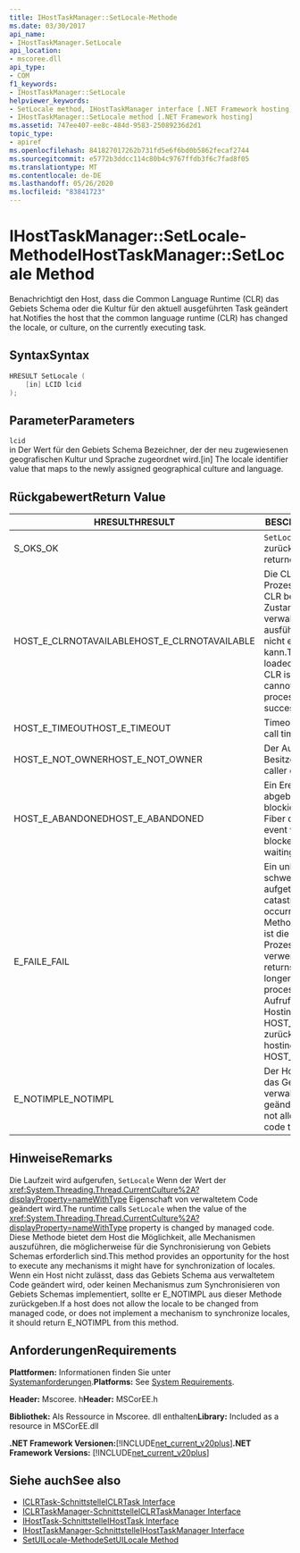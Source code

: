 ```yaml
---
title: IHostTaskManager::SetLocale-Methode
ms.date: 03/30/2017
api_name:
- IHostTaskManager.SetLocale
api_location:
- mscoree.dll
api_type:
- COM
f1_keywords:
- IHostTaskManager::SetLocale
helpviewer_keywords:
- SetLocale method, IHostTaskManager interface [.NET Framework hosting]
- IHostTaskManager::SetLocale method [.NET Framework hosting]
ms.assetid: 747ee407-ee8c-484d-9583-25089236d2d1
topic_type:
- apiref
ms.openlocfilehash: 841827017262b731fd5e6f6bd0b5862fecaf2744
ms.sourcegitcommit: e5772b3ddcc114c80b4c9767ffdb3f6c7fad8f05
ms.translationtype: MT
ms.contentlocale: de-DE
ms.lasthandoff: 05/26/2020
ms.locfileid: "83841723"
---
```

# <a name="ihosttaskmanagersetlocale-method"></a><span data-ttu-id="91f12-102">IHostTaskManager::SetLocale-Methode</span><span class="sxs-lookup"><span data-stu-id="91f12-102">IHostTaskManager::SetLocale Method</span></span>
<span data-ttu-id="91f12-103">Benachrichtigt den Host, dass die Common Language Runtime (CLR) das Gebiets Schema oder die Kultur für den aktuell ausgeführten Task geändert hat.</span><span class="sxs-lookup"><span data-stu-id="91f12-103">Notifies the host that the common language runtime (CLR) has changed the locale, or culture, on the currently executing task.</span></span>  
  
## <a name="syntax"></a><span data-ttu-id="91f12-104">Syntax</span><span class="sxs-lookup"><span data-stu-id="91f12-104">Syntax</span></span>  
  
```cpp  
HRESULT SetLocale (  
    [in] LCID lcid  
);  
```  
  
## <a name="parameters"></a><span data-ttu-id="91f12-105">Parameter</span><span class="sxs-lookup"><span data-stu-id="91f12-105">Parameters</span></span>  
 `lcid`  
 <span data-ttu-id="91f12-106">in Der Wert für den Gebiets Schema Bezeichner, der der neu zugewiesenen geografischen Kultur und Sprache zugeordnet wird.</span><span class="sxs-lookup"><span data-stu-id="91f12-106">[in] The locale identifier value that maps to the newly assigned geographical culture and language.</span></span>  
  
## <a name="return-value"></a><span data-ttu-id="91f12-107">Rückgabewert</span><span class="sxs-lookup"><span data-stu-id="91f12-107">Return Value</span></span>  
  
|<span data-ttu-id="91f12-108">HRESULT</span><span class="sxs-lookup"><span data-stu-id="91f12-108">HRESULT</span></span>|<span data-ttu-id="91f12-109">BESCHREIBUNG</span><span class="sxs-lookup"><span data-stu-id="91f12-109">Description</span></span>|  
|-------------|-----------------|  
|<span data-ttu-id="91f12-110">S_OK</span><span class="sxs-lookup"><span data-stu-id="91f12-110">S_OK</span></span>|<span data-ttu-id="91f12-111">`SetLocale`wurde erfolgreich zurückgegeben.</span><span class="sxs-lookup"><span data-stu-id="91f12-111">`SetLocale` returned successfully.</span></span>|  
|<span data-ttu-id="91f12-112">HOST_E_CLRNOTAVAILABLE</span><span class="sxs-lookup"><span data-stu-id="91f12-112">HOST_E_CLRNOTAVAILABLE</span></span>|<span data-ttu-id="91f12-113">Die CLR wurde nicht in einen Prozess geladen, oder die CLR befindet sich in einem Zustand, in dem Sie verwalteten Code nicht ausführen oder den-Befehl nicht erfolgreich verarbeiten kann.</span><span class="sxs-lookup"><span data-stu-id="91f12-113">The CLR has not been loaded into a process, or the CLR is in a state in which it cannot run managed code or process the call successfully.</span></span>|  
|<span data-ttu-id="91f12-114">HOST_E_TIMEOUT</span><span class="sxs-lookup"><span data-stu-id="91f12-114">HOST_E_TIMEOUT</span></span>|<span data-ttu-id="91f12-115">Timeout des Aufrufes.</span><span class="sxs-lookup"><span data-stu-id="91f12-115">The call timed out.</span></span>|  
|<span data-ttu-id="91f12-116">HOST_E_NOT_OWNER</span><span class="sxs-lookup"><span data-stu-id="91f12-116">HOST_E_NOT_OWNER</span></span>|<span data-ttu-id="91f12-117">Der Aufrufer ist nicht Besitzer der Sperre.</span><span class="sxs-lookup"><span data-stu-id="91f12-117">The caller does not own the lock.</span></span>|  
|<span data-ttu-id="91f12-118">HOST_E_ABANDONED</span><span class="sxs-lookup"><span data-stu-id="91f12-118">HOST_E_ABANDONED</span></span>|<span data-ttu-id="91f12-119">Ein Ereignis wurde abgebrochen, während ein blockierter Thread oder eine Fiber darauf wartete.</span><span class="sxs-lookup"><span data-stu-id="91f12-119">An event was canceled while a blocked thread or fiber was waiting on it.</span></span>|  
|<span data-ttu-id="91f12-120">E_FAIL</span><span class="sxs-lookup"><span data-stu-id="91f12-120">E_FAIL</span></span>|<span data-ttu-id="91f12-121">Ein unbekannter schwerwiegender Fehler ist aufgetreten.</span><span class="sxs-lookup"><span data-stu-id="91f12-121">An unknown catastrophic failure occurred.</span></span> <span data-ttu-id="91f12-122">Wenn eine Methode E_FAIL zurückgibt, ist die CLR innerhalb des Prozesses nicht mehr verwendbar.</span><span class="sxs-lookup"><span data-stu-id="91f12-122">When a method returns E_FAIL, the CLR is no longer usable within the process.</span></span> <span data-ttu-id="91f12-123">Nachfolgende Aufrufe von Hostingmethoden geben HOST_E_CLRNOTAVAILABLE zurück.</span><span class="sxs-lookup"><span data-stu-id="91f12-123">Subsequent calls to hosting methods return HOST_E_CLRNOTAVAILABLE.</span></span>|  
|<span data-ttu-id="91f12-124">E_NOTIMPL</span><span class="sxs-lookup"><span data-stu-id="91f12-124">E_NOTIMPL</span></span>|<span data-ttu-id="91f12-125">Der Host lässt nicht zu, dass das Gebiets Schema von verwaltetem Benutzercode geändert wird.</span><span class="sxs-lookup"><span data-stu-id="91f12-125">The host does not allow managed user code to modify the locale.</span></span>|  
  
## <a name="remarks"></a><span data-ttu-id="91f12-126">Hinweise</span><span class="sxs-lookup"><span data-stu-id="91f12-126">Remarks</span></span>  
 <span data-ttu-id="91f12-127">Die Laufzeit wird aufgerufen, `SetLocale` Wenn der Wert der <xref:System.Threading.Thread.CurrentCulture%2A?displayProperty=nameWithType> Eigenschaft von verwaltetem Code geändert wird.</span><span class="sxs-lookup"><span data-stu-id="91f12-127">The runtime calls `SetLocale` when the value of the <xref:System.Threading.Thread.CurrentCulture%2A?displayProperty=nameWithType> property is changed by managed code.</span></span> <span data-ttu-id="91f12-128">Diese Methode bietet dem Host die Möglichkeit, alle Mechanismen auszuführen, die möglicherweise für die Synchronisierung von Gebiets Schemas erforderlich sind.</span><span class="sxs-lookup"><span data-stu-id="91f12-128">This method provides an opportunity for the host to execute any mechanisms it might have for synchronization of locales.</span></span> <span data-ttu-id="91f12-129">Wenn ein Host nicht zulässt, dass das Gebiets Schema aus verwaltetem Code geändert wird, oder keinen Mechanismus zum Synchronisieren von Gebiets Schemas implementiert, sollte er E_NOTIMPL aus dieser Methode zurückgeben.</span><span class="sxs-lookup"><span data-stu-id="91f12-129">If a host does not allow the locale to be changed from managed code, or does not implement a mechanism to synchronize locales, it should return E_NOTIMPL from this method.</span></span>  
  
## <a name="requirements"></a><span data-ttu-id="91f12-130">Anforderungen</span><span class="sxs-lookup"><span data-stu-id="91f12-130">Requirements</span></span>  
 <span data-ttu-id="91f12-131">**Plattformen:** Informationen finden Sie unter [Systemanforderungen](../../get-started/system-requirements.md).</span><span class="sxs-lookup"><span data-stu-id="91f12-131">**Platforms:** See [System Requirements](../../get-started/system-requirements.md).</span></span>  
  
 <span data-ttu-id="91f12-132">**Header:** Mscoree. h</span><span class="sxs-lookup"><span data-stu-id="91f12-132">**Header:** MSCorEE.h</span></span>  
  
 <span data-ttu-id="91f12-133">**Bibliothek:** Als Ressource in Mscoree. dll enthalten</span><span class="sxs-lookup"><span data-stu-id="91f12-133">**Library:** Included as a resource in MSCorEE.dll</span></span>  
  
 <span data-ttu-id="91f12-134">**.NET Framework Versionen:**[!INCLUDE[net_current_v20plus](../../../../includes/net-current-v20plus-md.md)]</span><span class="sxs-lookup"><span data-stu-id="91f12-134">**.NET Framework Versions:** [!INCLUDE[net_current_v20plus](../../../../includes/net-current-v20plus-md.md)]</span></span>  
  
## <a name="see-also"></a><span data-ttu-id="91f12-135">Siehe auch</span><span class="sxs-lookup"><span data-stu-id="91f12-135">See also</span></span>

- [<span data-ttu-id="91f12-136">ICLRTask-Schnittstelle</span><span class="sxs-lookup"><span data-stu-id="91f12-136">ICLRTask Interface</span></span>](iclrtask-interface.md)
- [<span data-ttu-id="91f12-137">ICLRTaskManager-Schnittstelle</span><span class="sxs-lookup"><span data-stu-id="91f12-137">ICLRTaskManager Interface</span></span>](iclrtaskmanager-interface.md)
- [<span data-ttu-id="91f12-138">IHostTask-Schnittstelle</span><span class="sxs-lookup"><span data-stu-id="91f12-138">IHostTask Interface</span></span>](ihosttask-interface.md)
- [<span data-ttu-id="91f12-139">IHostTaskManager-Schnittstelle</span><span class="sxs-lookup"><span data-stu-id="91f12-139">IHostTaskManager Interface</span></span>](ihosttaskmanager-interface.md)
- [<span data-ttu-id="91f12-140">SetUILocale-Methode</span><span class="sxs-lookup"><span data-stu-id="91f12-140">SetUILocale Method</span></span>](ihosttaskmanager-setuilocale-method.md)
